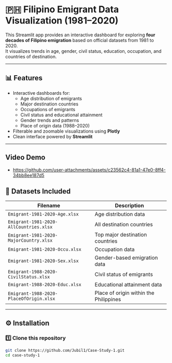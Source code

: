 # 🇵🇭 Filipino Emigrant Data Visualization (1981–2020)

This Streamlit app provides an interactive dashboard for exploring **four decades of Filipino emigration** based on official datasets from 1981 to 2020.  
It visualizes trends in age, gender, civil status, education, occupation, and countries of destination.

---

## 📊 Features

- Interactive dashboards for:
  - Age distribution of emigrants
  - Major destination countries
  - Occupations of emigrants
  - Civil status and educational attainment
  - Gender trends and patterns
  - Place of origin data (1988–2020)
- Filterable and zoomable visualizations using **Plotly**
- Clean interface powered by **Streamlit**

---

## Video Demo

- https://github.com/user-attachments/assets/c23562c4-81a1-47e0-8ff4-34bb8ee187d5

## 📁 Datasets Included

| Filename | Description |
|-----------|-------------|
| `Emigrant-1981-2020-Age.xlsx` | Age distribution data |
| `Emigrant-1981-2020-AllCountries.xlsx` | All destination countries |
| `Emigrant-1981-2020-MajorCountry.xlsx` | Top major destination countries |
| `Emigrant-1981-2020-Occu.xlsx` | Occupation data |
| `Emigrant-1981-2020-Sex.xlsx` | Gender-based emigration data |
| `Emigrant-1988-2020-CivilStatus.xlsx` | Civil status of emigrants |
| `Emigrant-1988-2020-Educ.xlsx` | Educational attainment data |
| `Emigrant-1988-2020-PlaceOfOrigin.xlsx` | Place of origin within the Philippines |

---

## ⚙️ Installation

### 1️⃣ Clone this repository
```bash
git clone https://github.com/Jubil1/Case-Study-1.git
cd case-study-1
